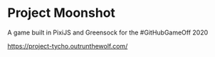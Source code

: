 # Project Moonshot

A game built in PixiJS and Greensock for the #GitHubGameOff 2020

https://project-tycho.outrunthewolf.com/
